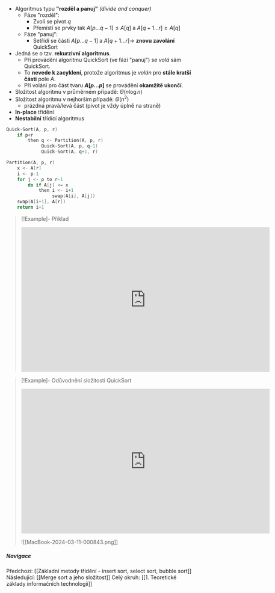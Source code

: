 - Algoritmus typu **"rozděl a panuj"** *(divide and conquer)*
	- Fáze "rozděl":
		- Zvolí se pivot $q$
		- Přemístí se prvky tak $A[p ... q - 1] \leq A[q]$ a $A[q + 1 ... r] \geq A[q]$
	- Fáze "panuj":
		- Setřídí se části $A[p ... q - 1]$ a $A[q + 1 ... r] \rightarrow$ **znovu zavolání** QuickSort
- Jedná se o tzv. **rekurzivní algoritmus**.
	- Při provádění algoritmu QuickSort (ve fázi "panuj") se *volá* sám QuickSort. 
	- To **nevede k zacyklení**, protože algoritmus je *volán* pro **stále kratší části** pole $A$. 
	- Při volání pro část tvaru **$A[p ... p]$** se provádění **okamžitě ukončí**. 
- Složitost algoritmu v průměrném případě: $\Theta (n \log n)$
- Složitost algoritmu v nejhorším případě: $\Theta (n^{2})$ 
	- prázdná pravá/levá část (pivot je vždy úplně na straně)
- **In-place** třídění
- **Nestabilní** třídící algoritmus
```C
Quick-Sort(A, p, r)
	if p<r
		then q <- Partition(A, p, r)
		     Quick-Sort(A, p, q-1)
		     Quick-Sort(A, q+1, r)
```
```C
Partition(A, p, r)
	x <- A[r]
	i <- p-1
	for j <- p to r-1
		do if A[j] <= x
			then i <- i+1
			     swap(A[i], A[j])
	swap(A[i+1], A[r])
	return i+1
```

>[!Example]- Příklad
><iframe width="660" height="385" src="https://www.youtube.com/embed/Hoixgm4-P4M?si=PSKtmEU9xNb69cmH" title="YouTube video player" frameborder="0" allow="accelerometer; autoplay; clipboard-write; encrypted-media; gyroscope; picture-in-picture; web-share" referrerpolicy="strict-origin-when-cross-origin" allowfullscreen></iframe>

>[!Example]- Odůvodnění složitosti QuickSort
><iframe width="660" height="385" src="https://www.youtube.com/embed/YQhfIoK8UDY?si=xfXlqXghJhufKSkE" title="YouTube video player" frameborder="0" allow="accelerometer; autoplay; clipboard-write; encrypted-media; gyroscope; picture-in-picture; web-share" referrerpolicy="strict-origin-when-cross-origin" allowfullscreen></iframe>
>
>![[MacBook-2024-03-11-000843.png]]

##### Navigace
Předchozí:  [[Základní metody třídění - insert sort, select sort, bubble sort]]
Následující: [[Merge sort a jeho složitost]]
Celý okruh: [[1. Teoretické základy informačních technologií]]